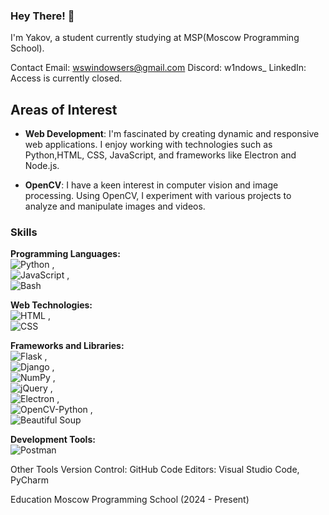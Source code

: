 ### Hey There! 👋

I'm Yakov, a  student currently studying at MSP(Moscow Programming School).

Contact
Email: wswindowsers@gmail.com
Discord: w1ndows_
LinkedIn: Access is currently closed.

## Areas of Interest
- **Web Development**: I'm fascinated by creating dynamic and responsive web applications. I enjoy working with technologies such as Python,HTML, CSS, JavaScript, and frameworks like Electron and Node.js.

- **OpenCV**: I have a keen interest in computer vision and image processing. Using OpenCV, I experiment with various projects to analyze and manipulate images and videos.

### Skills

**Programming Languages:**  
![Python](https://img.shields.io/badge/Python-blue?style=flat-square&logo=python&logoColor=white)  ,  
![JavaScript](https://img.shields.io/badge/JavaScript-F7DF1E?style=flat-square&logo=javascript&logoColor=black)  ,  
![Bash](https://img.shields.io/badge/Bash-4EAA25?style=flat-square&logo=gnubash&logoColor=white)

**Web Technologies:**  
![HTML](https://img.shields.io/badge/HTML-E34F26?style=flat-square&logo=html5&logoColor=white)  ,  
![CSS](https://img.shields.io/badge/CSS-1572B6?style=flat-square&logo=css3&logoColor=white)

**Frameworks and Libraries:**  
![Flask](https://img.shields.io/badge/Flask-Black?style=flat-square&logo=flask&logoColor=white)  ,  
![Django](https://img.shields.io/badge/Django-092E20?style=flat-square&logo=django&logoColor=white)  ,  
![NumPy](https://img.shields.io/badge/NumPy-013243?style=flat-square&logo=numpy&logoColor=white)  ,  
![jQuery](https://img.shields.io/badge/jQuery-0769AD?style=flat-square&logo=jquery&logoColor=white)  ,  
![Electron](https://img.shields.io/badge/Electron-2C2C2C?style=flat-square&logo=electron&logoColor=white)  ,  
![OpenCV-Python](https://img.shields.io/badge/OpenCV%20-Python-5C3EE8?style=flat-square&logo=opencv&logoColor=white)  ,  
![Beautiful Soup](https://img.shields.io/badge/Beautiful%20Soup-DSFF55?style=flat-square&logo=python&logoColor=black)

**Development Tools:**   
![Postman](https://img.shields.io/badge/Postman-FBA919?style=flat-square&logo=postman&logoColor=white)

Other Tools
Version Control: GitHub
Code Editors: Visual Studio Code, PyCharm

Education
Moscow Programming School (2024 - Present)


